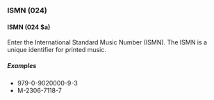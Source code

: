 ### ISMN (024)

#### ISMN (024 $a)
Enter the International Standard Music Number (ISMN). The ISMN is a unique identifier for printed music.

##### Examples
- 979-0-9020000-9-3
- M-2306-7118-7

